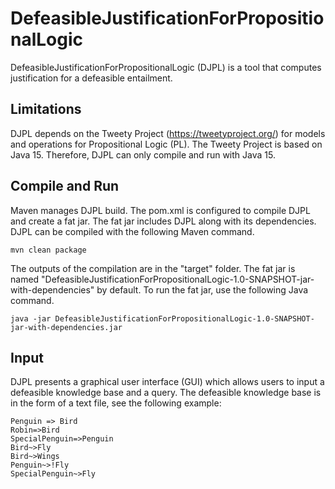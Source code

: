 # DefeasibleJustificationForPropositionalLogic

DefeasibleJustificationForPropositionalLogic (DJPL) is a tool that computes justification for a defeasible entailment. 

## Limitations
DJPL depends on the Tweety Project (https://tweetyproject.org/) for models and operations for Propositional Logic (PL). The Tweety Project is based on Java 15. Therefore, DJPL can only compile and run with Java 15. 

## Compile and Run
Maven manages DJPL build. The pom.xml is configured to compile DJPL and create a fat jar. The fat jar includes DJPL along with its dependencies. DJPL can be compiled with the following Maven command.
```
mvn clean package
```
The outputs of the compilation are in the "target" folder. The fat jar is named "DefeasibleJustificationForPropositionalLogic-1.0-SNAPSHOT-jar-with-dependencies" by default. To run the fat jar, use the following Java command. 
```
java -jar DefeasibleJustificationForPropositionalLogic-1.0-SNAPSHOT-jar-with-dependencies.jar
```

## Input
DJPL presents a graphical user interface (GUI) which allows users to input a defeasible knowledge base and a query. The defeasible knowledge base is in the form of a text file, see the following example: 
```
Penguin => Bird
Robin=>Bird
SpecialPenguin=>Penguin
Bird~>Fly
Bird~>Wings
Penguin~>!Fly
SpecialPenguin~>Fly
```
